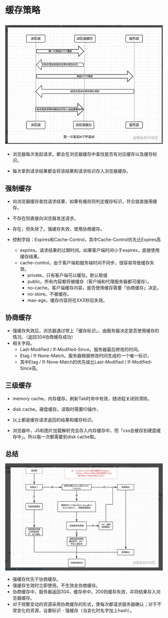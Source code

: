 # 缓存策略
## ![](/image/流程图.png)

- 浏览器每次发起请求，都会在浏览器缓存中查找是否有对应缓存以及缓存标识。

- 每次拿到请求结果都会将该结果和请求标识存入浏览器缓存。

## 强制缓存
- 向浏览器缓存查找请求结果，如果有缓存则判定缓存标识，符合就直接用缓存。
- 不存在则直接向浏览器发送请求。
- 存在，但失效了。强缓存失效，使用协商缓存。

- 控制字段：Expires和Cache-Control，其中Cache-Control优先比Expires高
  - expires。请求结果的过期时间。如果客户端时间小于expires，直接使用缓存结果。
  - cache-control。由于客户端和服务端时间不同步，很容易导致缓存失效。
    - private。只有客户端可以缓存。默认取值
    - public。所有内容都将被缓存（客户端和代理服务器都可缓存）。
    - no-cache。客户端缓存内容，是否使用缓存需要「协商缓存」决定。
    - no-store。不被缓存。
    - max-age。缓存内容将在XXX秒后失效。

## 协商缓存
- 强缓存失效后，浏览器通过带上「缓存标识」，由服务器决定是否使用缓存的情况。（返回304协商缓存成功）
- 相关字段。
  - Last-Modified / If-Modified-Since。服务器最后修改的时间。
  - Etag / If-None-Match。服务器根据修改时间生成的一个唯一标识，
  - 其中Etag / If-None-Match的优先级比Last-Modified / If-Modified-Since高。

## 三级缓存
- memory cache。内存缓存。刷新Tab时命中有效，随进程关闭则清除。
- disk cache。硬盘缓存。读取时需要IO操作，
- 以上都是缓存请求返回的结果和缓存标识。

- 浏览器中，JS和图片加载解析完会存入内存缓存中，而「css会被存到硬盘缓存中」。所以每一次都需要到disk cache取。
## 总结

![](/image/缓存策略.png)

- 强缓存优先于协商缓存。
- 强缓存生效时立即使用。不生效走协商缓存。
- 协商缓存中，服务器返回304，缓存命中。200则缓存失效，并将结果存入浏览器缓存。
- 对于频繁变动的资源采用协商缓存的形式，使每次都请求服务器确认；对于不常变化的资源，设置标识 - 强缓存（当变化时名字加上hash）。